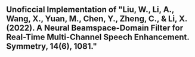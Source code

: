 ## Unoficcial Implementation of "Liu, W., Li, A., Wang, X., Yuan, M., Chen, Y., Zheng, C., & Li, X. (2022). A Neural Beamspace-Domain Filter for Real-Time Multi-Channel Speech Enhancement. Symmetry, 14(6), 1081."